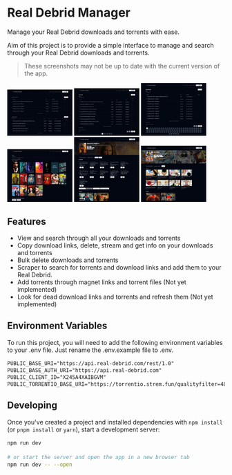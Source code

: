 # Real Debrid Manager

Manage your Real Debrid downloads and torrents with ease.

Aim of this project is to provide a simple interface to manage and search through your Real Debrid downloads and torrents.

> These screenshots may not be up to date with the current version of the app.

<img src="./assets/homepage.jpeg" width="30%"></img>
<img src="./assets/torrents.jpeg" width="30%"></img>
<img src="./assets/downloads.jpeg" width="30%"></img>
<img src="./assets/scraper.jpeg" width="30%"></img>
<img src="./assets/scraper-movie.jpeg" width="30%"></img>
<img src="./assets/scraper-series.jpeg" width="30%"></img>

## Features

- View and search through all your downloads and torrents
- Copy download links, delete, stream and get info on your downloads and torrents
- Bulk delete downloads and torrents
- Scraper to search for torrents and download links and add them to your Real Debrid.
- Add torrents through magnet links and torrent files (Not yet implemented)
- Look for dead download links and torrents and refresh them (Not yet implemented)

## Environment Variables

To run this project, you will need to add the following environment variables to your .env file. Just rename the .env.example file to .env.

```
PUBLIC_BASE_URI="https://api.real-debrid.com/rest/1.0"
PUBLIC_BASE_AUTH_URI="https://api.real-debrid.com"
PUBLIC_CLIENT_ID="X245A4XAIBGVM"
PUBLIC_TORRENTIO_BASE_URI="https://torrentio.strem.fun/qualityfilter=480p,other,scr,cam,unknown|debridoptions=nodownloadlinks|realdebrid="
```

## Developing

Once you've created a project and installed dependencies with `npm install` (or `pnpm install` or `yarn`), start a development server:

```bash
npm run dev

# or start the server and open the app in a new browser tab
npm run dev -- --open
```
